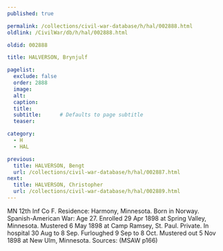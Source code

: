 ```yaml
---
published: true

permalink: /collections/civil-war-database/h/hal/002888.html
oldlink: /CivilWar/db/h/hal/002888.html

oldid: 002888

title: HALVERSON, Brynjulf

pagelist:
  exclude: false
  order: 2888
  image: 
  alt:
  caption:
  title:
  subtitle:      # Defaults to page subtitle
  teaser:

category: 
  - H 
  - HAL

previous:
  title: HALVERSON, Bengt
  url: /collections/civil-war-database/h/hal/002887.html  
next:
  title: HALVERSON, Christopher
  url: /collections/civil-war-database/h/hal/002889.html   
---
```

MN 12th Inf Co F. Residence: Harmony, Minnesota. Born in Norway. Spanish-American War: Age 27. Enrolled 29 Apr 1898 at Spring Valley, Minnesota. Mustered 6 May 1898 at Camp Ramsey, St. Paul. Private. In hospital 30 Aug to 8 Sep. Furloughed 9 Sep to 8 Oct. Mustered out 5 Nov 1898 at New Ulm, Minnesota. Sources: (MSAW p166)